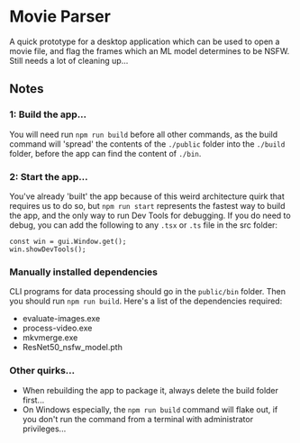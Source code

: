 # Movie Parser

A quick prototype for a desktop application which can be used to open a movie file, and flag the frames which an ML model determines to be NSFW.
Still needs a lot of cleaning up...

## Notes

### 1: Build the app...

You will need run `npm run build` before all other commands, as the build command will 'spread' the contents of the `./public` 
folder into the `./build` folder, before the app can find the content of `./bin`.

### 2: Start the app...

You've already 'built' the app because of this weird architecture quirk that requires us to do so, but `npm run start` represents
the fastest way to build the app, and the only way to run Dev Tools for debugging. If you do need to debug, you can add the following
to any `.tsx` or `.ts` file in the src folder:

```
const win = gui.Window.get();
win.showDevTools();
```

### Manually installed dependencies

CLI programs for data processing should go in the `public/bin` folder. Then you should run `npm run build`.
Here's a list of the dependencies required:

- evaluate-images.exe
- process-video.exe
- mkvmerge.exe
- ResNet50_nsfw_model.pth

### Other quirks...

- When rebuilding the app to package it, always delete the build folder first...
- On Windows especially, the `npm run build` command will flake out, if you don't run the command from a terminal with administrator privileges...